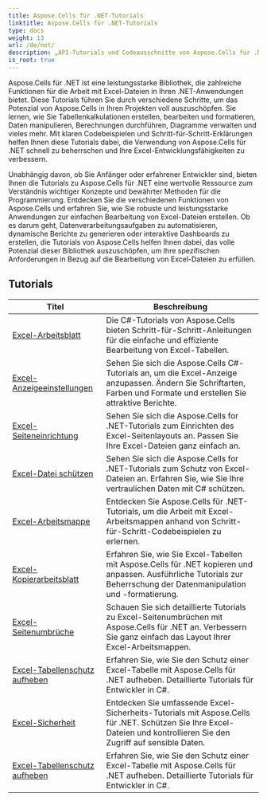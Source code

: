 ```yaml
---
title: Aspose.Cells für .NET-Tutorials
linktitle: Aspose.Cells für .NET-Tutorials
type: docs
weight: 13
url: /de/net/
description: „API-Tutorials und Codeausschnitte von Aspose.Cells für .NET, die das Erstellen, Bearbeiten, Konvertieren, Drucken und viele weitere Funktionen zur Verwendung der Excel-Tabellenverwaltung umfassen.“
is_root: true
---
```


Aspose.Cells für .NET ist eine leistungsstarke Bibliothek, die zahlreiche Funktionen für die Arbeit mit Excel-Dateien in Ihren .NET-Anwendungen bietet. Diese Tutorials führen Sie durch verschiedene Schritte, um das Potenzial von Aspose.Cells in Ihren Projekten voll auszuschöpfen. Sie lernen, wie Sie Tabellenkalkulationen erstellen, bearbeiten und formatieren, Daten manipulieren, Berechnungen durchführen, Diagramme verwalten und vieles mehr. Mit klaren Codebeispielen und Schritt-für-Schritt-Erklärungen helfen Ihnen diese Tutorials dabei, die Verwendung von Aspose.Cells für .NET schnell zu beherrschen und Ihre Excel-Entwicklungsfähigkeiten zu verbessern.

Unabhängig davon, ob Sie Anfänger oder erfahrener Entwickler sind, bieten Ihnen die Tutorials zu Aspose.Cells für .NET eine wertvolle Ressource zum Verständnis wichtiger Konzepte und bewährter Methoden für die Programmierung. Entdecken Sie die verschiedenen Funktionen von Aspose.Cells und erfahren Sie, wie Sie robuste und leistungsstarke Anwendungen zur einfachen Bearbeitung von Excel-Dateien erstellen. Ob es darum geht, Datenverarbeitungsaufgaben zu automatisieren, dynamische Berichte zu generieren oder interaktive Dashboards zu erstellen, die Tutorials von Aspose.Cells helfen Ihnen dabei, das volle Potenzial dieser Bibliothek auszuschöpfen, um Ihre spezifischen Anforderungen in Bezug auf die Bearbeitung von Excel-Dateien zu erfüllen.

## Tutorials
| Titel | Beschreibung |
| --- | --- | 
| [Excel-Arbeitsblatt](./excel-worksheet-csharp-tutorials/) | Die C#-Tutorials von Aspose.Cells bieten Schritt-für-Schritt-Anleitungen für die einfache und effiziente Bearbeitung von Excel-Tabellen. |
| [Excel-Anzeigeeinstellungen](./excel-display-settings-csharp-tutorials) | Sehen Sie sich die Aspose.Cells C#-Tutorials an, um die Excel-Anzeige anzupassen. Ändern Sie Schriftarten, Farben und Formate und erstellen Sie attraktive Berichte. |
| [Excel-Seiteneinrichtung](./excel-page-setup) | Sehen Sie sich die Aspose.Cells for .NET-Tutorials zum Einrichten des Excel-Seitenlayouts an. Passen Sie Ihre Excel-Dateien ganz einfach an. |
| [Excel-Datei schützen](./protect-excel-file/) | Sehen Sie sich die Aspose.Cells for .NET-Tutorials zum Schutz von Excel-Dateien an. Erfahren Sie, wie Sie Ihre vertraulichen Daten mit C# schützen. |
| [Excel-Arbeitsmappe](./excel-workbook/) | Entdecken Sie Aspose.Cells für .NET-Tutorials, um die Arbeit mit Excel-Arbeitsmappen anhand von Schritt-für-Schritt-Codebeispielen zu erlernen. |
| [Excel-Kopierarbeitsblatt](./excel-copy-worksheet/) | Erfahren Sie, wie Sie Excel-Tabellen mit Aspose.Cells für .NET kopieren und anpassen. Ausführliche Tutorials zur Beherrschung der Datenmanipulation und -formatierung. |
| [Excel-Seitenumbrüche](./excel-page-breaks/) | Schauen Sie sich detaillierte Tutorials zu Excel-Seitenumbrüchen mit Aspose.Cells für .NET an. Verbessern Sie ganz einfach das Layout Ihrer Excel-Arbeitsmappen. |
| [Excel-Tabellenschutz aufheben](./unprotect-excel-sheet/) | Erfahren Sie, wie Sie den Schutz einer Excel-Tabelle mit Aspose.Cells für .NET aufheben. Detaillierte Tutorials für Entwickler in C#. |
| [Excel-Sicherheit](./excel-security/) | Entdecken Sie umfassende Excel-Sicherheits-Tutorials mit Aspose.Cells für .NET. Schützen Sie Ihre Excel-Dateien und kontrollieren Sie den Zugriff auf sensible Daten. |
| [Excel-Tabellenschutz aufheben](./unprotect-excel-sheet/) | Erfahren Sie, wie Sie den Schutz einer Excel-Tabelle mit Aspose.Cells für .NET aufheben. Detaillierte Tutorials für Entwickler in C#. |
